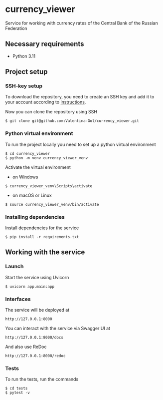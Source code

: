 # currency_viewer
Service for working with currency rates of the Central Bank of the Russian Federation

## Necessary requirements
- Python 3.11

## Project setup
### SSH-key setup
To download the repository, you need to create an SSH key and add it to your account according to [instructions](https://docs.github.com/en/authentication/connecting-to-github-with-ssh/generating-a-new-ssh-key-and-adding-it-to-the-ssh-agent
).

Now you can clone the repository using SSH
```
$ git clone git@github.com:Valentina-Gol/currency_viewer.git
```
### Python virtual environment
To run the project locally you need to set up a python virtual environment
```
$ cd currency_viewer
$ python -m venv currency_viewer_venv
```

Activate the virtual environment
- on Windows
```
$ currency_viewer_venv\Scripts\activate
```
- on macOS or Linux
```
$ source currency_viewer_venv/bin/activate
```
### Installing dependencies
Install dependencies for the service
```
$ pip install -r requirements.txt
```

## Working with the service
### Launch
Start the service using Uvicorn
```
$ uvicorn app.main:app 
```
### Interfaces
The service will be deployed at
```
http://127.0.0.1:8000
```
You can interact with the service via Swagger UI at
```
http://127.0.0.1:8000/docs
```
And also use ReDoc
```
http://127.0.0.1:8000/redoc
```

### Tests
To run the tests, run the commands
```
$ cd tests
$ pytest -v
```
